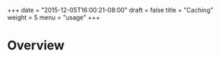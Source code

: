 +++
date = "2015-12-05T16:00:21-08:00"
draft = false
title = "Caching"
weight = 5
menu = "usage"
+++

# Overview
